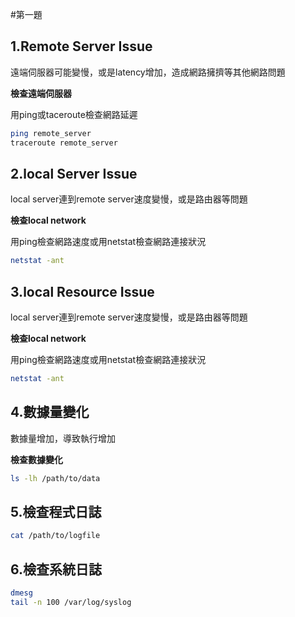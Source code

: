 #第一題

## 1.Remote Server Issue
遠端伺服器可能變慢，或是latency增加，造成網路擁擠等其他網路問題

**檢查遠端伺服器**

用ping或taceroute檢查網路延遲
```bash
ping remote_server
traceroute remote_server
```

## 2.local Server Issue
local server連到remote server速度變慢，或是路由器等問題

**檢查local network**

用ping檢查網路速度或用netstat檢查網路連接狀況
```bash
netstat -ant
```

## 3.local Resource Issue
local server連到remote server速度變慢，或是路由器等問題

**檢查local network**

用ping檢查網路速度或用netstat檢查網路連接狀況
```bash
netstat -ant
```

## 4.數據量變化
數據量增加，導致執行增加

**檢查數據變化**

```bash
ls -lh /path/to/data
```
## 5.檢查程式日誌
```bash
cat /path/to/logfile
```

## 6.檢查系統日誌
```bash
dmesg
tail -n 100 /var/log/syslog
```
